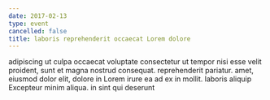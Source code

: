 ```yaml
---
date: 2017-02-13
type: event
cancelled: false
title: laboris reprehenderit occaecat Lorem dolore
---
```

adipiscing ut culpa occaecat voluptate consectetur ut tempor nisi esse velit proident, sunt et magna nostrud consequat. reprehenderit pariatur. amet, eiusmod dolor elit, dolore in Lorem irure ea ad ex in mollit. laboris aliquip Excepteur minim aliqua. in sint qui deserunt